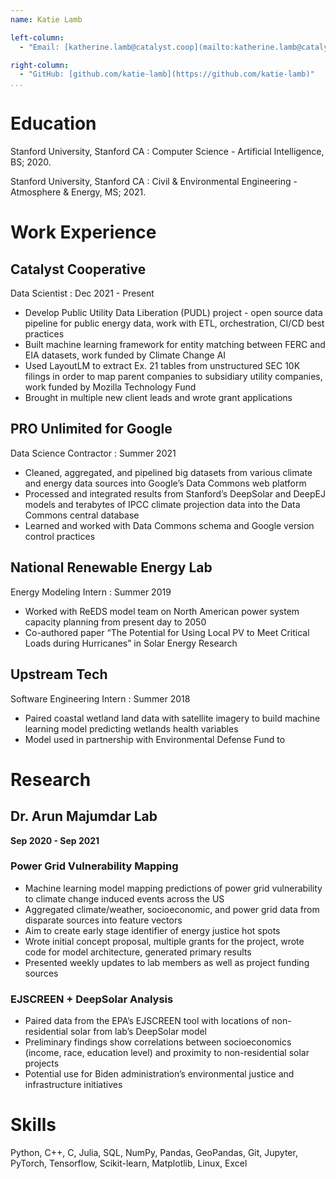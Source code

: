 ```yaml
---
name: Katie Lamb

left-column:
  - "Email: [katherine.lamb@catalyst.coop](mailto:katherine.lamb@catalyst.coop)"

right-column:
  - "GitHub: [github.com/katie-lamb](https://github.com/katie-lamb)"
...
```


# Education

Stanford University, Stanford CA
: Computer Science - Artificial Intelligence, BS; 2020.

Stanford University, Stanford CA
: Civil & Environmental Engineering - Atmosphere & Energy, MS; 2021.

# Work Experience

## Catalyst Cooperative

Data Scientist
: Dec 2021 - Present

- Develop Public Utility Data Liberation (PUDL) project - open source data pipeline for public energy data, work with ETL, orchestration, CI/CD best practices
- Built machine learning framework for entity matching between FERC and EIA datasets, work funded by Climate Change AI
- Used LayoutLM to extract Ex. 21 tables from unstructured SEC 10K filings in order to map parent companies to subsidiary utility companies, work funded by Mozilla Technology Fund
- Brought in multiple new client leads and wrote grant applications

## PRO Unlimited for Google

Data Science Contractor
: Summer 2021

- Cleaned, aggregated, and pipelined big datasets from various climate and energy data sources into Google’s Data Commons web platform
- Processed and integrated results from Stanford’s DeepSolar and DeepEJ models and terabytes of IPCC climate projection data into the Data Commons central database
- Learned and worked with Data Commons schema and Google version control practices

## National Renewable Energy Lab

Energy Modeling Intern
: Summer 2019

- Worked with ReEDS model team on North American power system capacity planning from present day to 2050
- Co-authored paper “The Potential for Using Local PV to Meet Critical Loads during Hurricanes” in Solar Energy Research

## Upstream Tech

Software Engineering Intern
: Summer 2018

- Paired coastal wetland land data with satellite imagery to build machine learning model predicting wetlands health variables
- Model used in partnership with Environmental Defense Fund to

# Research

## Dr. Arun Majumdar Lab

**Sep 2020 - Sep 2021**

### Power Grid Vulnerability Mapping

- Machine learning model mapping predictions of power grid vulnerability to climate change induced events across the US
- Aggregated climate/weather, socioeconomic, and power grid data from disparate sources into feature vectors
- Aim to create early stage identifier of energy justice hot spots
- Wrote initial concept proposal, multiple grants for the project, wrote code for model architecture, generated primary results
- Presented weekly updates to lab members as well as project funding sources

### EJSCREEN + DeepSolar Analysis

- Paired data from the EPA’s EJSCREEN tool with locations of non-residential solar from lab’s DeepSolar model
- Preliminary findings show correlations between socioeconomics (income, race, education level) and proximity to non-residential solar projects
- Potential use for Biden administration’s environmental justice and infrastructure initiatives

# Skills

Python, C++, C, Julia, SQL, NumPy, Pandas, GeoPandas, Git, Jupyter, PyTorch, Tensorflow, Scikit-learn, Matplotlib, Linux, Excel
